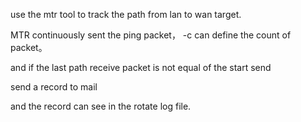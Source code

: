 use the mtr tool to track the path from lan to wan target.

MTR continuously sent the ping packet， -c can define the count of packet。

and if the last path receive packet is not equal of the start send

send a record to mail

and the record can see in the rotate log file. 
